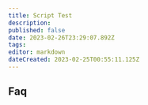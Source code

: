 ```yaml
---
title: Script Test
description: 
published: false
date: 2023-02-26T23:29:07.892Z
tags: 
editor: markdown
dateCreated: 2023-02-25T00:55:11.125Z
---
```


## Faq